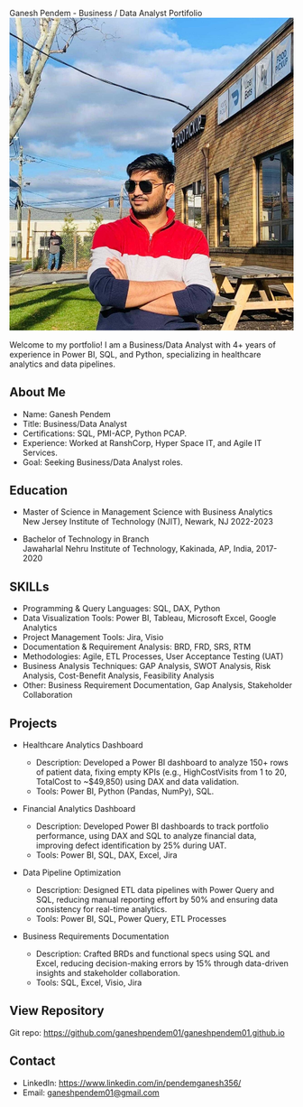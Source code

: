 Ganesh Pendem - Business / Data Analyst Portifolio
![Profile Photo](images/profile.jpg)

Welcome to my portfolio! I am a Business/Data Analyst with 4+ years of experience in Power BI, SQL, and Python, specializing in healthcare analytics and data pipelines.

## About Me

- Name: Ganesh Pendem
- Title: Business/Data Analyst
- Certifications: SQL, PMI-ACP, Python PCAP.
- Experience: Worked at RanshCorp, Hyper Space IT, and Agile IT Services.
- Goal: Seeking Business/Data Analyst roles.

## Education

- Master of Science in Management Science with Business Analytics                                                       
New Jersey Institute of Technology (NJIT), Newark, NJ  2022-2023

- Bachelor of Technology in Branch                                                                                                                  
Jawaharlal Nehru Institute of Technology, Kakinada, AP, India, 2017-2020


## SKILLs
  - Programming & Query Languages: SQL, DAX, Python
  - Data Visualization Tools: Power BI, Tableau, Microsoft Excel, Google Analytics 
  - Project Management Tools: Jira, Visio
  - Documentation & Requirement Analysis: BRD, FRD, SRS, RTM 
  - Methodologies: Agile, ETL Processes, User Acceptance Testing (UAT)
  - Business Analysis Techniques: GAP Analysis, SWOT Analysis, Risk Analysis, Cost-Benefit Analysis, Feasibility Analysis 
  - Other: Business Requirement Documentation, Gap Analysis, Stakeholder Collaboration


## Projects
- Healthcare Analytics Dashboard
  - Description: Developed a Power BI dashboard to analyze 150+ rows of patient data, fixing empty KPIs (e.g., HighCostVisits from 1 to 20, TotalCost to ~$49,850) using DAX and data validation.
  - Tools: Power BI, Python (Pandas, NumPy), SQL.

- Financial Analytics Dashboard
  - Description: Developed Power BI dashboards to track portfolio performance, using DAX and SQL to analyze financial data, improving defect identification by 25% during UAT.
  - Tools: Power BI, SQL, DAX, Excel, Jira

- Data Pipeline Optimization
  - Description: Designed ETL data pipelines with Power Query and SQL, reducing manual reporting effort by 50% and ensuring data consistency for real-time analytics.
  - Tools: Power BI, SQL, Power Query, ETL Processes

- Business Requirements Documentation
  - Description: Crafted BRDs and functional specs using SQL and Excel, reducing decision-making errors by 15% through data-driven insights and stakeholder collaboration.
  - Tools: SQL, Excel, Visio, Jira


## View Repository

Git repo: https://github.com/ganeshpendem01/ganeshpendem01.github.io


## Contact

- LinkedIn: https://www.linkedin.com/in/pendemganesh356/
- Email: ganeshpendem01@gmail.com
